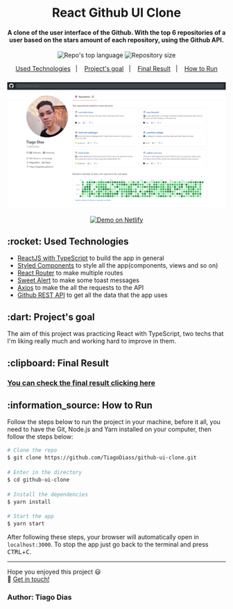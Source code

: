<h1 align="center">
  React Github UI Clone
</h1>

<h4 align="center">
  A clone of the user interface of the Github. With the top 6 repositories of a user based on the stars amount of each repository, using the Github API.
</h4>

<p align="center">
  <img alt="Repo's top language" src="https://img.shields.io/static/v1?label=Main%20technology&message=TypeScript%2FReact&style=for-the-badge&color=2b7489&labelColor=000000">
  <img alt="Repository size" src="https://img.shields.io/static/v1?label=Repo%20size&message=250%20KB&style=for-the-badge&color=2b7489&labelColor=000000">
</p>

<p align="center">
  <a href="#technologies">Used Technologies</a>&nbsp;&nbsp;&nbsp;|&nbsp;&nbsp;&nbsp;
  <a href="#objective">Project's goal</a>&nbsp;&nbsp;&nbsp;|&nbsp;&nbsp;&nbsp;
  <a href="#final-result">Final Result</a>&nbsp;&nbsp;&nbsp;|&nbsp;&nbsp;&nbsp;
  <a href="#how-to-use">How to Run</a>
</p>

<h3 align="center">
  <img src="Preview.png" width="550">
</h3>

<p align="center">
  <a href="https://react-github-clone.netlify.app/" target="_blank">
    <img alt="Demo on Netlify" src="https://res.cloudinary.com/lukemorales/image/upload/v1563043495/readme_logos/demo_on_netlify_bbuvjz.png">
  </a>
</p>

<h2 id="techonologies" name="technologies">
  :rocket: Used Technologies
</h2>

- [ReactJS with TypeScript](https://pt-br.reactjs.org/) to build the app in general
- [Styled Components](https://styled-components.com/) to style all the app(components, views and so on)
- [React Router](https://reactrouter.com/) to make multiple routes
- [Sweet Alert](https://sweetalert.js.org/) to make some toast messages
- [Axios](https://github.com/axios/axios) to make the all the requests to the API
- [Github REST API](https://docs.github.com/en/rest) to get all the data that the app uses

<h2 id="objective" name="objective">
  :dart: Project's goal
</h2>

The aim of this project was practicing React with TypeScript, two techs that I'm liking really much and working hard to improve in them.
<h2 id="final-result" name="final-result">
  :clipboard: Final Result
</h2>

### [You can check the final result clicking here](https://react-github-clone.netlify.app/)

<h2 id="how-to-use" name="how-to-use">
  :information_source: How to Run
</h2>

Follow the steps below to run the project in your machine, before it all, you need to have the Git, Node.js and Yarn installed on your computer, then follow the steps below:

```bash
# Clone the repo
$ git clone https://github.com/TiagoDiass/github-ui-clone.git

# Enter in the directory
$ cd github-ui-clone

# Install the dependencies
$ yarn install

# Start the app
$ yarn start
```

After following these steps, your browser will automatically open in `localhost:3000`. To stop the app just go back to the terminal and press <kbd>CTRL</kbd>+<kbd>C</kbd>.

---

Hope you enjoyed this project :smiley:<br>
:wave: [Get in touch!](https://www.linkedin.com/in/tiagodiass)

### Author: Tiago Dias
